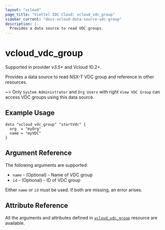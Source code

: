```yaml
---
layout: "vcloud"
page_title: "Viettel IDC Cloud: vcloud_vdc_group"
sidebar_current: "docs-vcloud-data-source-vdc-group"
description: |-
  Provides a data source to read VDC groups.
---
```


# vcloud\_vdc\_group
Supported in provider *v3.5+* and Vcloud 10.2+.

Provides a data source to read NSX-T VDC group and reference in other resources.

~> Only `System Administrator` and `Org Users` with right `View VDC Group` can access VDC groups using this data source.

## Example Usage

```hcl
data "vcloud_vdc_group" "startVdc" {
  org  = "myOrg"
  name = "myVDC"
}
```

## Argument Reference

The following arguments are supported:

* `name` - (Optional)  - Name of VDC group
* `id` - (Optional)  - ID of VDC group

Either `name` or `id` must be used. If both are missing, an error arises.

## Attribute Reference

All the arguments and attributes defined in
[`vcloud_vdc_group`](/providers/terraform-viettelidc/vcloud/latest/docs/resources/vdc_group) resource are available.